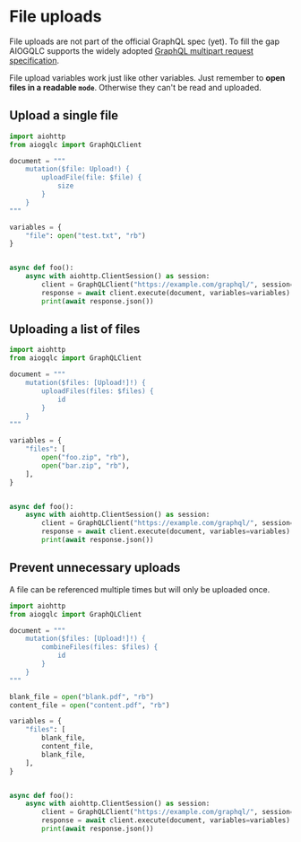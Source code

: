 # File uploads

File uploads are not part of the official GraphQL spec (yet).
To fill the gap AIOGQLC supports the widely adopted
[GraphQL multipart request specification][multipart-specs-url].

File upload variables work just like other variables.
Just remember to **open files in a readable `mode`**.
Otherwise they can't be read and uploaded.

## Upload a single file

```python
import aiohttp
from aiogqlc import GraphQLClient

document = """
    mutation($file: Upload!) {
        uploadFile(file: $file) {
            size
        }
    }
"""

variables = {
    "file": open("test.txt", "rb")
}


async def foo():
    async with aiohttp.ClientSession() as session:
        client = GraphQLClient("https://example.com/graphql/", session=session)
        response = await client.execute(document, variables=variables)
        print(await response.json())
```

## Uploading a list of files

```python
import aiohttp
from aiogqlc import GraphQLClient

document = """
    mutation($files: [Upload!]!) {
        uploadFiles(files: $files) {
            id
        }
    }
"""

variables = {
    "files": [
        open("foo.zip", "rb"),
        open("bar.zip", "rb"),
    ],
}


async def foo():
    async with aiohttp.ClientSession() as session:
        client = GraphQLClient("https://example.com/graphql/", session=session)
        response = await client.execute(document, variables=variables)
        print(await response.json())
```

## Prevent unnecessary uploads

A file can be referenced multiple times but will only be uploaded once.

```python
import aiohttp
from aiogqlc import GraphQLClient

document = """
    mutation($files: [Upload!]!) {
        combineFiles(files: $files) {
            id
        }
    }
"""

blank_file = open("blank.pdf", "rb")
content_file = open("content.pdf", "rb")

variables = {
    "files": [
        blank_file,
        content_file,
        blank_file,
    ],
}


async def foo():
    async with aiohttp.ClientSession() as session:
        client = GraphQLClient("https://example.com/graphql/", session=session)
        response = await client.execute(document, variables=variables)
        print(await response.json())
```

[multipart-specs-url]: https://github.com/jaydenseric/graphql-multipart-request-spec
